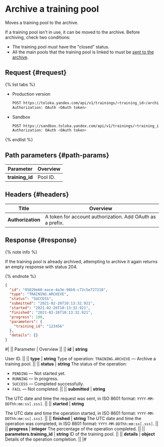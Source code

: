 # Archive a training pool

Moves a training pool to the archive.

If a training pool isn't in use, it can be moved to the archive. Before archiving, check two conditions:

- The training pool must have the "closed" status.
- All the main pools that the training pool is linked to must be [sent to the archive](archive-pool.md).

## Request {#request}

{% list tabs %}

- Production version

    ```bash
    POST https://toloka.yandex.com/api/v1/trainings/<training_id>/archive
    Authorization: OAuth <OAuth token>
    ```

- Sandbox

    ```bash
    POST https://sandbox.toloka.yandex.com/api/v1/trainings/<training_id>/archive
    Authorization: OAuth <OAuth token>
    ```

{% endlist %}

## Path parameters {#path-params}

Parameter | Overview
----- | -----
**training_id** | Pool ID.

## Headers {#headers}

Title | Overview
----- | -----
**Authorization** | A token for account authorization. Add OAuth as a prefix.

## Response {#response}

{% note info %}

If the training pool is already archived, attempting to archive it again returns an empty response with status 204.

{% endnote %}

```json
{
  "id": "95029e60-eace-4a3e-96b9-c72c5e727218",
  "type": "TRAINING.ARCHIVE",
  "status": "SUCCESS",
  "submitted": "2021-02-26T10:13:32.921",
  "started": "2021-02-26T10:13:32.921",
  "finished": "2021-02-26T10:13:32.921",
  "progress": 100,
  "parameters": {
    "training_id": "123456"
  },
  "details": {}
}
```

#|
|| Parameter | Overview ||
|| **id** | **string**

User ID. ||
|| **type** | **string**
Type of operation: `TRAINING.ARCHIVE` — Archive a training pool. ||
|| **status** | **string**
The status of the operation:

- `PENDING` — Not started yet.
- `RUNNING` — In progress.
- `SUCCESS` — Completed successfully.
- `FAIL` — Not completed. ||
|| **submitted** | **string**

The UTC date and time the request was sent, in ISO 8601 format: `YYYY-MM-DDThh:mm:ss[.sss]`. ||
|| **started** | **string**

The UTC date and time the operation started, in ISO 8601 format: `YYYY-MM-DDThh:mm:ss[.sss]`. ||
|| **finished** | **string**
The UTC date and time the operation was completed, in ISO 8601 format: `YYYY-MM-DDThh:mm:ss[.sss]`. ||
|| **progress** | **integer**
The percentage of the operation completed. ||
|| **parameters.training_id** | **string**
ID of the training pool. ||
|| **details** | **object**
Details of the operation completion. ||
|#